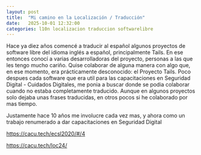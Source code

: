 ```yaml
---
layout: post
title:  "Mi camino en la Localización / Traducción"
date:   2025-10-01 12:32:00
categories: l10n localizacion traduccion softwarelibre
---
```



Hace ya diez años comencé a traducir al español algunos proyectos de software libre del idioma inglés a español, principalmente Tails. En ese entonces conocí a varias desarrolladoras del proyecto, personas a las que les tengo mucho cariño. Quise colaborar de alguna manera con algo que, en ese momento, era prácticamente desconocido: el Proyecto Tails. Poco despues cada software que era util para las capacitaciones en Seguridad Digital - Cuidados Digitales, me ponia a buscar donde se podia colaborar cuando no estaba completamente traducido. Aunque en algunos proyectos solo dejaba unas frases traducidas, en otros pocos si he colaborado por mas tiempo.

Justamente hace 10 años me involucre cada vez mas, y ahora como un trabajo renumerado a dar capacitaciones en Seguridad Digital 

https://cacu.tech/ecsl2020/#/4

https://cacu.tech/loc24/

